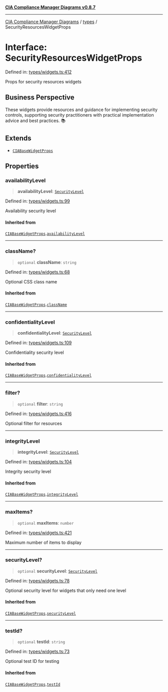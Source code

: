 [**CIA Compliance Manager Diagrams v0.8.7**](../../README.md)

***

[CIA Compliance Manager Diagrams](../../modules.md) / [types](../README.md) / SecurityResourcesWidgetProps

# Interface: SecurityResourcesWidgetProps

Defined in: [types/widgets.ts:412](https://github.com/Hack23/cia-compliance-manager/blob/c1b03266cad85c2f58531e3fd0aea147fa649ae0/src/types/widgets.ts#L412)

Props for security resources widgets

## Business Perspective

These widgets provide resources and guidance for implementing security
controls, supporting security practitioners with practical implementation
advice and best practices. 📚

## Extends

- [`CIABaseWidgetProps`](CIABaseWidgetProps.md)

## Properties

### availabilityLevel

> **availabilityLevel**: [`SecurityLevel`](../../index/type-aliases/SecurityLevel.md)

Defined in: [types/widgets.ts:99](https://github.com/Hack23/cia-compliance-manager/blob/c1b03266cad85c2f58531e3fd0aea147fa649ae0/src/types/widgets.ts#L99)

Availability security level

#### Inherited from

[`CIABaseWidgetProps`](CIABaseWidgetProps.md).[`availabilityLevel`](CIABaseWidgetProps.md#availabilitylevel)

***

### className?

> `optional` **className**: `string`

Defined in: [types/widgets.ts:68](https://github.com/Hack23/cia-compliance-manager/blob/c1b03266cad85c2f58531e3fd0aea147fa649ae0/src/types/widgets.ts#L68)

Optional CSS class name

#### Inherited from

[`CIABaseWidgetProps`](CIABaseWidgetProps.md).[`className`](CIABaseWidgetProps.md#classname)

***

### confidentialityLevel

> **confidentialityLevel**: [`SecurityLevel`](../../index/type-aliases/SecurityLevel.md)

Defined in: [types/widgets.ts:109](https://github.com/Hack23/cia-compliance-manager/blob/c1b03266cad85c2f58531e3fd0aea147fa649ae0/src/types/widgets.ts#L109)

Confidentiality security level

#### Inherited from

[`CIABaseWidgetProps`](CIABaseWidgetProps.md).[`confidentialityLevel`](CIABaseWidgetProps.md#confidentialitylevel)

***

### filter?

> `optional` **filter**: `string`

Defined in: [types/widgets.ts:416](https://github.com/Hack23/cia-compliance-manager/blob/c1b03266cad85c2f58531e3fd0aea147fa649ae0/src/types/widgets.ts#L416)

Optional filter for resources

***

### integrityLevel

> **integrityLevel**: [`SecurityLevel`](../../index/type-aliases/SecurityLevel.md)

Defined in: [types/widgets.ts:104](https://github.com/Hack23/cia-compliance-manager/blob/c1b03266cad85c2f58531e3fd0aea147fa649ae0/src/types/widgets.ts#L104)

Integrity security level

#### Inherited from

[`CIABaseWidgetProps`](CIABaseWidgetProps.md).[`integrityLevel`](CIABaseWidgetProps.md#integritylevel)

***

### maxItems?

> `optional` **maxItems**: `number`

Defined in: [types/widgets.ts:421](https://github.com/Hack23/cia-compliance-manager/blob/c1b03266cad85c2f58531e3fd0aea147fa649ae0/src/types/widgets.ts#L421)

Maximum number of items to display

***

### securityLevel?

> `optional` **securityLevel**: [`SecurityLevel`](../../index/type-aliases/SecurityLevel.md)

Defined in: [types/widgets.ts:78](https://github.com/Hack23/cia-compliance-manager/blob/c1b03266cad85c2f58531e3fd0aea147fa649ae0/src/types/widgets.ts#L78)

Optional security level for widgets that only need one level

#### Inherited from

[`CIABaseWidgetProps`](CIABaseWidgetProps.md).[`securityLevel`](CIABaseWidgetProps.md#securitylevel)

***

### testId?

> `optional` **testId**: `string`

Defined in: [types/widgets.ts:73](https://github.com/Hack23/cia-compliance-manager/blob/c1b03266cad85c2f58531e3fd0aea147fa649ae0/src/types/widgets.ts#L73)

Optional test ID for testing

#### Inherited from

[`CIABaseWidgetProps`](CIABaseWidgetProps.md).[`testId`](CIABaseWidgetProps.md#testid)
